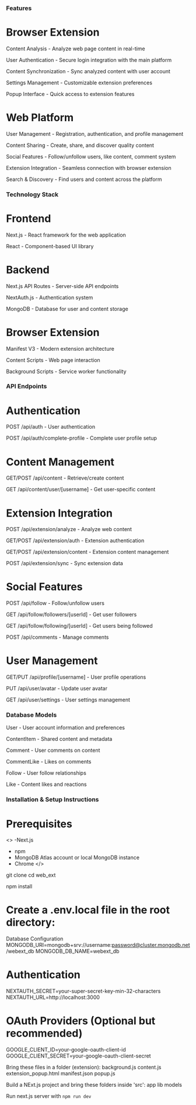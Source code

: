 ### Features
# Browser Extension
Content Analysis - Analyze web page content in real-time

User Authentication - Secure login integration with the main platform

Content Synchronization - Sync analyzed content with user account

Settings Management - Customizable extension preferences

Popup Interface - Quick access to extension features

# Web Platform
User Management - Registration, authentication, and profile management

Content Sharing - Create, share, and discover quality content

Social Features - Follow/unfollow users, like content, comment system

Extension Integration - Seamless connection with browser extension

Search & Discovery - Find users and content across the platform

### Technology Stack

# Frontend
Next.js - React framework for the web application

React - Component-based UI library

# Backend
Next.js API Routes - Server-side API endpoints

NextAuth.js - Authentication system

MongoDB - Database for user and content storage

# Browser Extension
Manifest V3 - Modern extension architecture

Content Scripts - Web page interaction

Background Scripts - Service worker functionality


### API Endpoints
# Authentication
POST /api/auth - User authentication

POST /api/auth/complete-profile - Complete user profile setup

# Content Management
GET/POST /api/content - Retrieve/create content

GET /api/content/user/[username] - Get user-specific content

# Extension Integration
POST /api/extension/analyze - Analyze web content

GET/POST /api/extension/auth - Extension authentication

GET/POST /api/extension/content - Extension content management

POST /api/extension/sync - Sync extension data

# Social Features
POST /api/follow - Follow/unfollow users

GET /api/follow/followers/[userId] - Get user followers

GET /api/follow/following/[userId] - Get users being followed

POST /api/comments - Manage comments

# User Management
GET/PUT /api/profile/[username] - User profile operations

PUT /api/user/avatar - Update user avatar

GET /api/user/settings - User settings management

### Database Models
User - User account information and preferences

ContentItem - Shared content and metadata

Comment - User comments on content

CommentLike - Likes on comments

Follow - User follow relationships

Like - Content likes and reactions


### Installation & Setup Instructions
# Prerequisites
<>
-Next.js
- npm
- MongoDB Atlas account or local MongoDB instance
- Chrome
</>

git clone [<repository-url>](https://github.com/githubshaurya/gdsc_23113139/new/main?filename=README.md)
cd web_ext

npm install

# Create a .env.local file in the root directory:
 Database Configuration
MONGODB_URI=mongodb+srv://username:password@cluster.mongodb.net/webext_db
MONGODB_DB_NAME=webext_db

# Authentication
NEXTAUTH_SECRET=your-super-secret-key-min-32-characters
NEXTAUTH_URL=http://localhost:3000

# OAuth Providers (Optional but recommended)
GOOGLE_CLIENT_ID=your-google-oauth-client-id
GOOGLE_CLIENT_SECRET=your-google-oauth-client-secret

Bring these files in a folder (extension):
background.js
content.js
extension_popup.html
manifest.json
popup.js

Build a NExt.js project and bring these folders inside 'src':
app
lib
models

Run next.js server with `npm run dev`
